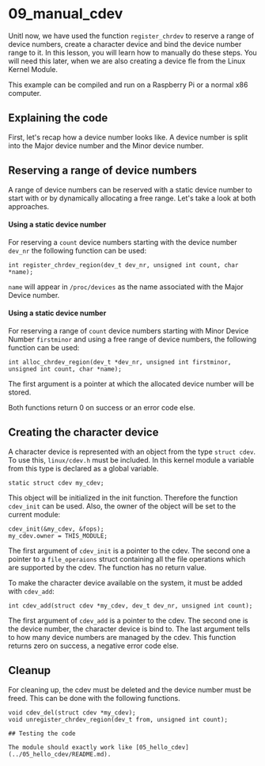# 09_manual_cdev

Unitl now, we have used the function `register_chrdev` to reserve a range of device numbers, create a character device and bind the device number range to it. In this lesson, you will learn how to manually do these steps. You will need this later, when we are also creating a device fle from the Linux Kernel Module.

This example can be compiled and run on a Raspberry Pi or a normal x86 computer.

## Explaining the code

First, let's recap how a device number looks like. A device number is split into the Major device number and the Minor device number.

## Reserving a range of device numbers

A range of device numbers can be reserved with a static device number to start with or by dynamically allocating a free range. Let's take a look at both approaches.

#### Using a static device number

For reserving a `count` device numbers starting with the device number `dev_nr` the following function can be used:

~~~
int register_chrdev_region(dev_t dev_nr, unsigned int count, char *name);
~~~

`name` will appear in `/proc/devices` as the name associated with the Major Device number.

#### Using a static device number

For reserving a range of `count` device numbers starting with Minor Device Number `firstminor` and using a free range of device numbers, the following function can be used:

~~~
int alloc_chrdev_region(dev_t *dev_nr, unsigned int firstminor,  unsigned int count, char *name);
~~~

The first argument is a pointer at which the allocated device number will be stored.

Both functions return 0 on success or an error code else.

## Creating the character device

A character device is represented with an object from the type `struct cdev`. To use this, `linux/cdev.h` must be included. In this kernel module a variable from this type is declared as a global variable.

~~~
static struct cdev my_cdev;
~~~

This object will be initialized in the init function. Therefore the function `cdev_init` can be used. Also, the owner of the object will be set to the current module:

~~~
cdev_init(&my_cdev, &fops);
my_cdev.owner = THIS_MODULE;
~~~

The first argument of `cdev_init` is a pointer to the cdev. The second one a pointer to a `file_operaions` struct containing all the file operations which are supported by the cdev. The function has no return value.

To make the character device available on the system, it must be added with `cdev_add`:

~~~
int cdev_add(struct cdev *my_cdev, dev_t dev_nr, unsigned int count);
~~~

The first argument of `cdev_add` is a pointer to the cdev. The second one is the device number, the character device is bind to. The last argument tells to how many device numbers are managed by the cdev. This function returns zero on success, a negative error code else.

## Cleanup

For cleaning up, the cdev must be deleted and the device number must be freed. This can be done with the following functions.

~~~
void cdev_del(struct cdev *my_cdev);
void unregister_chrdev_region(dev_t from, unsigned int count);

## Testing the code

The module should exactly work like [05_hello_cdev](../05_hello_cdev/README.md).
